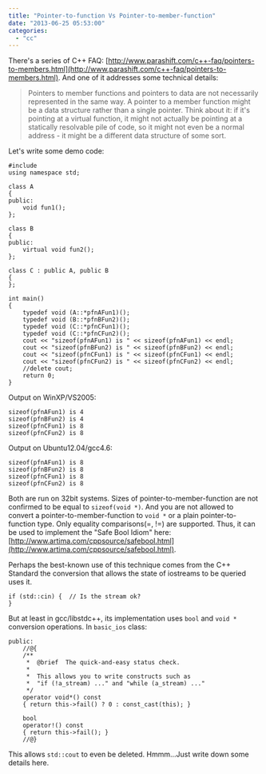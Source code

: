 ```yaml
---
title: "Pointer-to-function Vs Pointer-to-member-function"
date: "2013-06-25 05:53:00"
categories: 
  - "cc"
---
```


There's a series of C++ FAQ: [http://www.parashift.com/c++-faq/pointers-to-members.html](http://www.parashift.com/c++-faq/pointers-to-members.html). And one of it addresses some technical details:

> Pointers to member functions and pointers to data are not necessarily represented in the same way. A pointer to a member function might be a data structure rather than a single pointer. Think about it: if it's pointing at a virtual function, it might not actually be pointing at a statically resolvable pile of code, so it might not even be a normal address - it might be a different data structure of some sort.

Let's write some demo code:

```
#include 
using namespace std;

class A
{
public:
    void fun1();
};

class B
{
public:
    virtual void fun2();
};

class C : public A, public B
{
};

int main()
{
    typedef void (A::*pfnAFun1)();
    typedef void (B::*pfnBFun2)();
    typedef void (C::*pfnCFun1)();
    typedef void (C::*pfnCFun2)();
    cout << "sizeof(pfnAFun1) is " << sizeof(pfnAFun1) << endl;
    cout << "sizeof(pfnBFun2) is " << sizeof(pfnBFun2) << endl;
    cout << "sizeof(pfnCFun1) is " << sizeof(pfnCFun1) << endl;
    cout << "sizeof(pfnCFun2) is " << sizeof(pfnCFun2) << endl;
    //delete cout;
    return 0;
}
```

Output on WinXP/VS2005:

```
sizeof(pfnAFun1) is 4
sizeof(pfnBFun2) is 4
sizeof(pfnCFun1) is 8
sizeof(pfnCFun2) is 8
```

Output on Ubuntu12.04/gcc4.6:

```
sizeof(pfnAFun1) is 8
sizeof(pfnBFun2) is 8
sizeof(pfnCFun1) is 8
sizeof(pfnCFun2) is 8
```

Both are run on 32bit systems. Sizes of pointer-to-member-function are not confirmed to be equal to `sizeof(void *)`. And you are not allowed to convert a pointer-to-member-function to `void *` or a plain pointer-to-function type. Only equality comparisons(=, !=) are supported. Thus, it can be used to implement the "Safe Bool Idiom" here: [http://www.artima.com/cppsource/safebool.html](http://www.artima.com/cppsource/safebool.html).

Perhaps the best-known use of this technique comes from the C++ Standard the conversion that allows the state of iostreams to be queried uses it.

```
if (std::cin) {  // Is the stream ok?
}
```

But at least in gcc/libstdc++, its implementation uses `bool` and `void *` conversion operations. In `basic_ios` class:

```
public:
    //@{
    /**
     *  @brief  The quick-and-easy status check.
     *
     *  This allows you to write constructs such as
     *  "if (!a_stream) ..." and "while (a_stream) ..."
     */
    operator void*() const
    { return this->fail() ? 0 : const_cast(this); }

    bool
    operator!() const
    { return this->fail(); }
    //@}
```

This allows `std::cout` to even be deleted. Hmmm...Just write down some details here.
